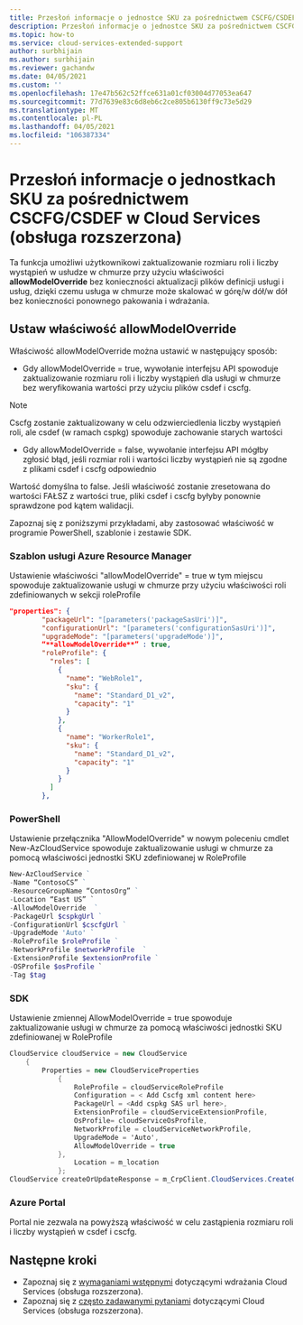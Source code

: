 ```yaml
---
title: Przesłoń informacje o jednostce SKU za pośrednictwem CSCFG/CSDEF dla platformy Azure Cloud Services (obsługa rozszerzona)
description: Przesłoń informacje o jednostce SKU za pośrednictwem CSCFG/CSDEF dla platformy Azure Cloud Services (obsługa rozszerzona)
ms.topic: how-to
ms.service: cloud-services-extended-support
author: surbhijain
ms.author: surbhijain
ms.reviewer: gachandw
ms.date: 04/05/2021
ms.custom: ''
ms.openlocfilehash: 17e47b562c52ffce631a01cf03004d77053ea647
ms.sourcegitcommit: 77d7639e83c6d8eb6c2ce805b6130ff9c73e5d29
ms.translationtype: MT
ms.contentlocale: pl-PL
ms.lasthandoff: 04/05/2021
ms.locfileid: "106387334"
---
```

# <a name="override-sku-information-over-cscfgcsdef-in-cloud-services-extended-support"></a>Przesłoń informacje o jednostkach SKU za pośrednictwem CSCFG/CSDEF w Cloud Services (obsługa rozszerzona) 

Ta funkcja umożliwi użytkownikowi zaktualizowanie rozmiaru roli i liczby wystąpień w usłudze w chmurze przy użyciu właściwości **allowModelOverride** bez konieczności aktualizacji plików definicji usługi i usług, dzięki czemu usługa w chmurze może skalować w górę/w dół/w dół bez konieczności ponownego pakowania i wdrażania.

## <a name="set-allowmodeloverride-property"></a>Ustaw właściwość allowModelOverride
Właściwość allowModelOverride można ustawić w następujący sposób:
* Gdy allowModelOverride = true, wywołanie interfejsu API spowoduje zaktualizowanie rozmiaru roli i liczby wystąpień dla usługi w chmurze bez weryfikowania wartości przy użyciu plików csdef i cscfg. 
> [!Note]
> Cscfg zostanie zaktualizowany w celu odzwierciedlenia liczby wystąpień roli, ale csdef (w ramach cspkg) spowoduje zachowanie starych wartości
* Gdy allowModelOverride = false, wywołanie interfejsu API mógłby zgłosić błąd, jeśli rozmiar roli i wartości liczby wystąpień nie są zgodne z plikami csdef i cscfg odpowiednio

Wartość domyślna to false. Jeśli właściwość zostanie zresetowana do wartości FAŁSZ z wartości true, pliki csdef i cscfg byłyby ponownie sprawdzone pod kątem walidacji.

Zapoznaj się z poniższymi przykładami, aby zastosować właściwość w programie PowerShell, szablonie i zestawie SDK.

### <a name="azure-resource-manager-template"></a>Szablon usługi Azure Resource Manager
Ustawienie właściwości "allowModelOverride" = true w tym miejscu spowoduje zaktualizowanie usługi w chmurze przy użyciu właściwości roli zdefiniowanych w sekcji roleProfile
```json
"properties": {
        "packageUrl": "[parameters('packageSasUri')]",
        "configurationUrl": "[parameters('configurationSasUri')]",
        "upgradeMode": "[parameters('upgradeMode')]",
        “**allowModelOverride**” : true,
        "roleProfile": {
          "roles": [
            {
              "name": "WebRole1",
              "sku": {
                "name": "Standard_D1_v2",
                "capacity": "1"
              }
            },
            {
              "name": "WorkerRole1",
              "sku": {
                "name": "Standard_D1_v2",
                "capacity": "1"
              }
            }
          ]
        },

```
### <a name="powershell"></a>PowerShell
Ustawienie przełącznika "AllowModelOverride" w nowym poleceniu cmdlet New-AzCloudService spowoduje zaktualizowanie usługi w chmurze za pomocą właściwości jednostki SKU zdefiniowanej w RoleProfile
```powershell
New-AzCloudService ` 
-Name “ContosoCS” ` 
-ResourceGroupName “ContosOrg” ` 
-Location “East US” `
-AllowModelOverride  ` 
-PackageUrl $cspkgUrl ` 
-ConfigurationUrl $cscfgUrl ` 
-UpgradeMode 'Auto' ` 
-RoleProfile $roleProfile ` 
-NetworkProfile $networkProfile  ` 
-ExtensionProfile $extensionProfile ` 
-OSProfile $osProfile `
-Tag $tag
```
### <a name="sdk"></a>SDK
Ustawienie zmiennej AllowModelOverride = true spowoduje zaktualizowanie usługi w chmurze za pomocą właściwości jednostki SKU zdefiniowanej w RoleProfile

```csharp
CloudService cloudService = new CloudService
    {
        Properties = new CloudServiceProperties
            {
                RoleProfile = cloudServiceRoleProfile
                Configuration = < Add Cscfg xml content here>
                PackageUrl = <Add cspkg SAS url here>,
                ExtensionProfile = cloudServiceExtensionProfile,
                OsProfile= cloudServiceOsProfile,
                NetworkProfile = cloudServiceNetworkProfile,
                UpgradeMode = 'Auto',
                AllowModelOverride = true
            },
                Location = m_location
            };
CloudService createOrUpdateResponse = m_CrpClient.CloudServices.CreateOrUpdate(“ContosOrg”, “ContosoCS”, cloudService);
```
### <a name="azure-portal"></a>Azure Portal
Portal nie zezwala na powyższą właściwość w celu zastąpienia rozmiaru roli i liczby wystąpień w csdef i cscfg. 


## <a name="next-steps"></a>Następne kroki 
- Zapoznaj się z [wymaganiami wstępnymi](deploy-prerequisite.md) dotyczącymi wdrażania Cloud Services (obsługa rozszerzona).
- Zapoznaj się z [często zadawanymi pytaniami](faq.md) dotyczącymi Cloud Services (obsługa rozszerzona).
